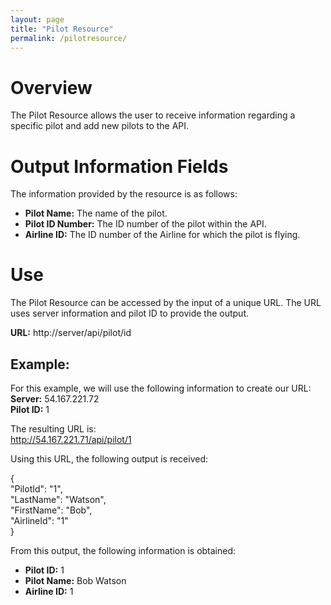 ```yaml
---
layout: page
title: "Pilot Resource"
permalink: /pilotresource/
--- 
```

# Overview  
The Pilot Resource allows the user to receive information regarding a specific pilot and add new pilots to the API.  

# Output Information Fields  
The information provided by the resource is as follows:  
- **Pilot Name:** The name of the pilot.
- **Pilot ID Number:** The ID number of the pilot within the API.  
- **Airline ID:** The ID number of the Airline for which the pilot is flying.  

# Use  
The Pilot Resource can be accessed by the input of a unique URL. The URL uses server information and pilot ID to provide the output.  
  
  **URL:** http://server/api/pilot/id  
  
## Example:  
For this example, we will use the following information to create our URL:  
**Server:**  54.167.221.72   
**Pilot ID:** 1   

The resulting URL is:  
http://54.167.221.71/api/pilot/1  
  
Using this URL, the following output is received:  

{  
    "PilotId": "1",  
    "LastName": "Watson",  
    "FirstName": "Bob",  
    "AirlineId": "1"  
}  
  
From this output, the following information is obtained:  
- **Pilot ID:** 1  
- **Pilot Name:** Bob Watson  
- **Airline ID:** 1  
